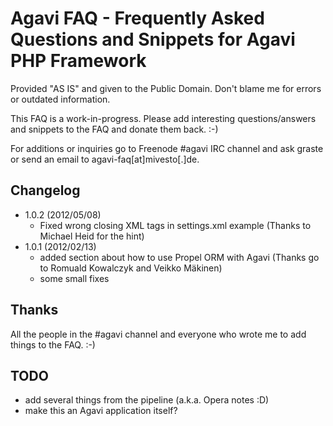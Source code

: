 Agavi FAQ - Frequently Asked Questions and Snippets for Agavi PHP Framework
===========================================================================

Provided "AS IS" and given to the Public Domain.
Don't blame me for errors or outdated information.

This FAQ is a work-in-progress. Please add interesting questions/answers
and snippets to the FAQ and donate them back. :-)

For additions or inquiries go to Freenode #agavi IRC channel and ask
graste or send an email to agavi-faq[at]mivesto[.]de.


Changelog
---------

* 1.0.2 (2012/05/08)
  - Fixed wrong closing XML tags in settings.xml example (Thanks to Michael Heid for the hint)
* 1.0.1 (2012/02/13)
  - added section about how to use Propel ORM with Agavi (Thanks go to Romuald Kowalczyk and Veikko Mäkinen)
  - some small fixes

Thanks
------

All the people in the #agavi channel and everyone who wrote me to add things to the FAQ. :-)

TODO
----

* add several things from the pipeline (a.k.a. Opera notes :D)
* make this an Agavi application itself?

